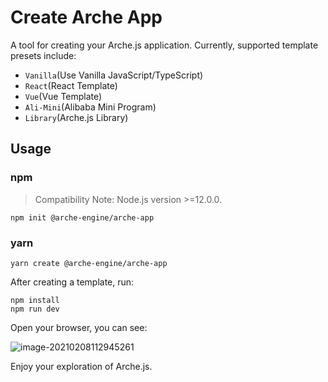 # Create Arche App

A tool for creating your Arche.js application. Currently, supported template presets include:

- `Vanilla`(Use Vanilla JavaScript/TypeScript)
- `React`(React Template)
- `Vue`(Vue Template)
- `Ali-Mini`(Alibaba Mini Program)
- `Library`(Arche.js Library)

## Usage

### npm
> Compatibility Note: Node.js version >=12.0.0.

```shell
npm init @arche-engine/arche-app
```

### yarn

```shell
yarn create @arche-engine/arche-app
```

After creating a template, run: 

``` shell
npm install
npm run dev
```

Open your browser, you can see:

![image-20210208112945261](https://gw.alipayobjects.com/zos/ArcheHub/3dfda7c5-7c65-4976-bc56-6d1f47592a31/image-20210208112945261.png)


Enjoy your exploration of Arche.js.
